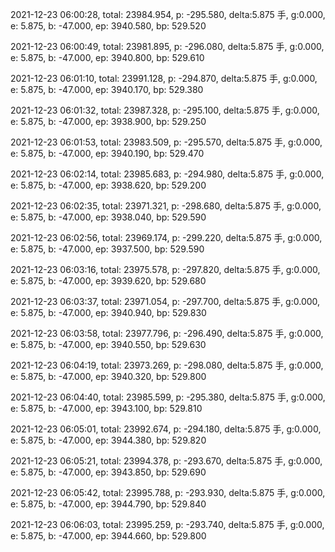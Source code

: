 2021-12-23 06:00:28, total: 23984.954, p: -295.580, delta:5.875 手, g:0.000, e: 5.875, b: -47.000, ep: 3940.580, bp: 529.520

2021-12-23 06:00:49, total: 23981.895, p: -296.080, delta:5.875 手, g:0.000, e: 5.875, b: -47.000, ep: 3940.800, bp: 529.610

2021-12-23 06:01:10, total: 23991.128, p: -294.870, delta:5.875 手, g:0.000, e: 5.875, b: -47.000, ep: 3940.170, bp: 529.380

2021-12-23 06:01:32, total: 23987.328, p: -295.100, delta:5.875 手, g:0.000, e: 5.875, b: -47.000, ep: 3938.900, bp: 529.250

2021-12-23 06:01:53, total: 23983.509, p: -295.570, delta:5.875 手, g:0.000, e: 5.875, b: -47.000, ep: 3940.190, bp: 529.470

2021-12-23 06:02:14, total: 23985.683, p: -294.980, delta:5.875 手, g:0.000, e: 5.875, b: -47.000, ep: 3938.620, bp: 529.200

2021-12-23 06:02:35, total: 23971.321, p: -298.680, delta:5.875 手, g:0.000, e: 5.875, b: -47.000, ep: 3938.040, bp: 529.590

2021-12-23 06:02:56, total: 23969.174, p: -299.220, delta:5.875 手, g:0.000, e: 5.875, b: -47.000, ep: 3937.500, bp: 529.590

2021-12-23 06:03:16, total: 23975.578, p: -297.820, delta:5.875 手, g:0.000, e: 5.875, b: -47.000, ep: 3939.620, bp: 529.680

2021-12-23 06:03:37, total: 23971.054, p: -297.700, delta:5.875 手, g:0.000, e: 5.875, b: -47.000, ep: 3940.940, bp: 529.830

2021-12-23 06:03:58, total: 23977.796, p: -296.490, delta:5.875 手, g:0.000, e: 5.875, b: -47.000, ep: 3940.550, bp: 529.630

2021-12-23 06:04:19, total: 23973.269, p: -298.080, delta:5.875 手, g:0.000, e: 5.875, b: -47.000, ep: 3940.320, bp: 529.800

2021-12-23 06:04:40, total: 23985.599, p: -295.380, delta:5.875 手, g:0.000, e: 5.875, b: -47.000, ep: 3943.100, bp: 529.810

2021-12-23 06:05:01, total: 23992.674, p: -294.180, delta:5.875 手, g:0.000, e: 5.875, b: -47.000, ep: 3944.380, bp: 529.820

2021-12-23 06:05:21, total: 23994.378, p: -293.670, delta:5.875 手, g:0.000, e: 5.875, b: -47.000, ep: 3943.850, bp: 529.690

2021-12-23 06:05:42, total: 23995.788, p: -293.930, delta:5.875 手, g:0.000, e: 5.875, b: -47.000, ep: 3944.790, bp: 529.840

2021-12-23 06:06:03, total: 23995.259, p: -293.740, delta:5.875 手, g:0.000, e: 5.875, b: -47.000, ep: 3944.660, bp: 529.800